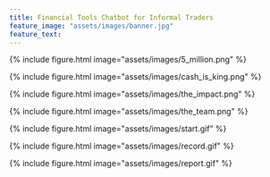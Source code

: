 ```yaml
---
title: Financial Tools Chatbot for Informal Traders
feature_image: "assets/images/banner.jpg"
feature_text: 
---
```


{% include figure.html image="assets/images/5_million.png" %}

{% include figure.html image="assets/images/cash_is_king.png" %}

{% include figure.html image="assets/images/the_impact.png" %}

{% include figure.html image="assets/images/the_team.png" %}

{% include figure.html image="assets/images/start.gif" %}

{% include figure.html image="assets/images/record.gif" %}

{% include figure.html image="assets/images/report.gif" %}
